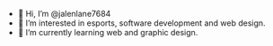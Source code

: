 - 👋 Hi, I’m @jalenlane7684
- 👀 I’m interested in esports, software development and web design.
- 🌱 I’m currently learning web and graphic design.

<!---
jalenlane7684/jalenlane7684 is a ✨ special ✨ repository because its `README.md` (this file) appears on your GitHub profile.
You can click the Preview link to take a look at your changes.
--->
